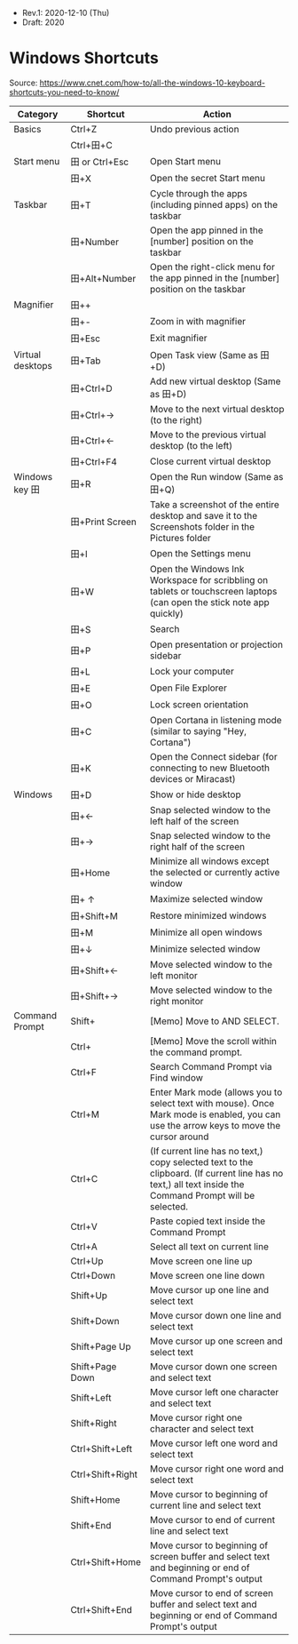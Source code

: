 * Rev.1: 2020-12-10 (Thu)
* Draft: 2020

# Windows Shortcuts

Source: https://www.cnet.com/how-to/all-the-windows-10-keyboard-shortcuts-you-need-to-know/

| Category         | Shortcut         | Action                                                       |
| ---------------- | ---------------- | ------------------------------------------------------------ |
| Basics           | Ctrl+Z           | Undo previous action                                         |
|                  | Ctrl+田+C        |                                                              |
| Start menu       | 田 or Ctrl+Esc   | Open Start menu                                              |
|                  | 田+X             | Open the secret Start menu                                   |
| Taskbar          | 田+T             | Cycle through the apps (including pinned apps) on the taskbar |
|                  | 田+Number        | Open the app pinned in the [number] position on the taskbar  |
|                  | 田+Alt+Number    | Open the right-click menu for the app pinned in the [number] position on the taskbar |
| Magnifier        | 田++             |                                                              |
|                  | 田+-             | Zoom in with magnifier                                       |
|                  | 田+Esc           | Exit magnifier                                               |
| Virtual desktops | 田+Tab           | Open Task view (Same as 田+D)                                |
|                  | 田+Ctrl+D        | Add new virtual desktop (Same as 田+D)                       |
|                  | 田+Ctrl+→        | Move to the next virtual desktop (to the right)              |
|                  | 田+Ctrl+←        | Move to the previous virtual desktop (to the left)           |
|                  | 田+Ctrl+F4       | Close current virtual desktop                                |
| Windows key 田   | 田+R             | Open the Run window (Same as 田+Q)                           |
|                  | 田+Print Screen  | Take a screenshot of the entire desktop and save it to the Screenshots folder in the Pictures folder |
|                  | 田+I             | Open the Settings menu                                       |
|                  | 田+W             | Open the Windows Ink Workspace for scribbling on tablets or touchscreen laptops (can open the stick note app quickly) |
|                  | 田+S             | Search                                                       |
|                  | 田+P             | Open presentation or projection sidebar                      |
|                  | 田+L             | Lock your computer                                           |
|                  | 田+E             | Open File Explorer                                           |
|                  | 田+O             | Lock screen orientation                                      |
|                  | 田+C             | Open Cortana in listening mode (similar to saying "Hey, Cortana") |
|                  | 田+K             | Open the Connect sidebar (for connecting to new Bluetooth devices or Miracast) |
| Windows          | 田+D             | Show or hide desktop                                         |
|                  | 田+←             | Snap selected window to the left half of the screen          |
|                  | 田+→             | Snap selected window to the right half of the screen         |
|                  | 田+Home          | Minimize all windows except the selected or currently active window |
|                  | 田+ ↑            | Maximize selected window                                     |
|                  | 田+Shift+M       | Restore minimized windows                                    |
|                  | 田+M             | Minimize all open windows                                    |
|                  | 田+↓             | Minimize selected window                                     |
|                  | 田+Shift+←       | Move selected window to the left monitor                     |
|                  | 田+Shift+→       | Move selected window to the right monitor                    |
| Command Prompt   | Shift+<key>      | [Memo] Move to <key> AND SELECT.                             |
|                  | Ctrl+<key>       | [Memo] Move the scroll within the command prompt.            |
|                  | Ctrl+F           | Search Command Prompt via Find window                        |
|                  | Ctrl+M           | Enter Mark mode (allows you to select text with mouse). Once Mark mode is enabled, you can use the arrow keys to move the cursor around |
|                  | Ctrl+C           | (If current line has no text,) copy selected text to the clipboard. (If current line has no text,) all text inside the Command Prompt will be selected. |
|                  | Ctrl+V           | Paste copied text inside the Command Prompt                  |
|                  | Ctrl+A           | Select all text on current line                              |
|                  | Ctrl+Up          | Move screen one line up                                      |
|                  | Ctrl+Down        | Move screen one line down                                    |
|                  | Shift+Up         | Move cursor up one line and select text                      |
|                  | Shift+Down       | Move cursor down one line and select text                    |
|                  | Shift+Page Up    | Move cursor up one screen and select text                    |
|                  | Shift+Page Down  | Move cursor down one screen and select text                  |
|                  | Shift+Left       | Move cursor left one character and select text               |
|                  | Shift+Right      | Move cursor right one character and select text              |
|                  | Ctrl+Shift+Left  | Move cursor left one word and select text                    |
|                  | Ctrl+Shift+Right | Move cursor right one word and select text                   |
|                  | Shift+Home       | Move cursor to beginning of current line and select text     |
|                  | Shift+End        | Move cursor to end of current line and select text           |
|                  | Ctrl+Shift+Home  | Move cursor to beginning of screen buffer and select text and beginning or end of Command Prompt's output |
|                  | Ctrl+Shift+End   | Move cursor to end of screen buffer and select text and beginning or end of Command Prompt's output |